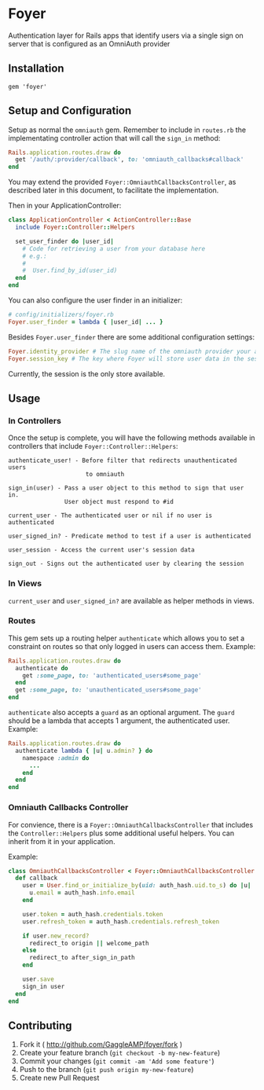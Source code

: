 # Foyer

Authentication layer for Rails apps that identify users via a single
sign on server that is configured as an OmniAuth provider

## Installation

`gem 'foyer'`

## Setup and Configuration

Setup as normal the `omniauth` gem. Remember to include in `routes.rb` the
implementating controller action that will call the `sign_in` method:

```ruby
Rails.application.routes.draw do
  get '/auth/:provider/callback', to: 'omniauth_callbacks#callback'
end
```

You may extend the provided `Foyer::OmniauthCallbacksController`, as described
later in this document, to facilitate the implementation.

Then in your ApplicationController:

```ruby
class ApplicationController < ActionController::Base
  include Foyer::Controller::Helpers

  set_user_finder do |user_id|
    # Code for retrieving a user from your database here
    # e.g.:
    #
    #  User.find_by_id(user_id)
  end
end
```

You can also configure the user finder in an initializer:
```ruby
# config/initializers/foyer.rb
Foyer.user_finder = lambda { |user_id| ... }
```

Besides `Foyer.user_finder` there are some additional configuration
settings:

```ruby
Foyer.identity_provider # The slug name of the omniauth provider your app uses
Foyer.session_key # The key where Foyer will store user data in the session
```

Currently, the session is the only store available.

## Usage

### In Controllers

Once the setup is complete, you will have the following methods available in
controllers that include `Foyer::Controller::Helpers`:
```
authenticate_user! - Before filter that redirects unauthenticated users 
                      to omniauth

sign_in(user) - Pass a user object to this method to sign that user in.
                User object must respond to #id

current_user - The authenticated user or nil if no user is authenticated

user_signed_in? - Predicate method to test if a user is authenticated

user_session - Access the current user's session data

sign_out - Signs out the authenticated user by clearing the session
```

### In Views

`current_user` and `user_signed_in?` are available as helper methods
in views.

### Routes

This gem sets up a routing helper `authenticate` which allows you to set a
constraint on routes so that only logged in users can access them.
Example:

```ruby
Rails.application.routes.draw do
  authenticate do
    get :some_page, to: 'authenticated_users#some_page'
  end
  get :some_page, to: 'unauthenticated_users#some_page'
end
```

`authenticate` also accepts a `guard` as an optional argument. The
`guard` should be a lambda that accepts 1 argument, the authenticated
user.  Example:

```ruby
Rails.application.routes.draw do
  authenticate lambda { |u| u.admin? } do
    namespace :admin do
      ...
    end
  end
end
```

### Omniauth Callbacks Controller

For convience, there is a `Foyer::OmniauthCallbacksController` that
includes the `Controller::Helpers` plus some additional useful helpers.
You can inherit from it in your application.

Example:
```ruby
class OmniauthCallbacksController < Foyer::OmniauthCallbacksController
  def callback
    user = User.find_or_initialize_by(uid: auth_hash.uid.to_s) do |u|
      u.email = auth_hash.info.email
    end

    user.token = auth_hash.credentials.token
    user.refresh_token = auth_hash.credentials.refresh_token

    if user.new_record?
      redirect_to origin || welcome_path
    else
      redirect_to after_sign_in_path
    end

    user.save
    sign_in user
  end
end
```


## Contributing

1. Fork it ( http://github.com/GaggleAMP/foyer/fork )
2. Create your feature branch (`git checkout -b my-new-feature`)
3. Commit your changes (`git commit -am 'Add some feature'`)
4. Push to the branch (`git push origin my-new-feature`)
5. Create new Pull Request
